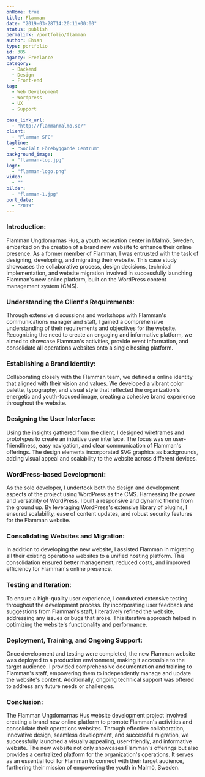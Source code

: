 ```yaml
---
onHome: true
title: Flamman
date: "2019-03-28T14:20:11+00:00"
status: publish
permalink: /portfolio/flamman
author: Ehsan
type: portfolio
id: 385
agancy: Freelance
category:
  - Backend
  - Design
  - Front-end
tag:
  - Web Development
  - Wordpress
  - UX
  - Support

case_link_url:
  - "http://flammanmalmo.se/"
client:
  - "Flamman SFC"
tagline:
  - "Socialt Förebyggande Centrum"
background_image:
  - "flamman-top.jpg"
logo:
  - "flamman-logo.png"
video:
  - ""
bilder:
  - "flamman-1.jpg"
port_date:
  - "2019"
---
```


<h3> Introduction: </h3>
<p>Flamman Ungdomarnas Hus, a youth recreation center in Malmö, Sweden, embarked on the creation of a brand new website to enhance their online presence. As a former member of Flamman, I was entrusted with the task of designing, developing, and migrating their website. This case study showcases the collaborative process, design decisions, technical implementation, and website migration involved in successfully launching Flamman's new online platform, built on the WordPress content management system (CMS).</p>

<h3> Understanding the Client's Requirements: </h3>
<p>Through extensive discussions and workshops with Flamman's communications manager and staff, I gained a comprehensive understanding of their requirements and objectives for the website. Recognizing the need to create an engaging and informative platform, we aimed to showcase Flamman's activities, provide event information, and consolidate all operations websites onto a single hosting platform.</p>

<h3>Establishing a Brand Identity: </h3>
<p>Collaborating closely with the Flamman team, we defined a online identity that aligned with their vision and values. We developed a vibrant color palette, typography, and visual style that reflected the organization's energetic and youth-focused image, creating a cohesive brand experience throughout the website.</p>

<h3> Designing the User Interface: </h3>
<p> Using the insights gathered from the client, I designed wireframes and prototypes to create an intuitive user interface. The focus was on user-friendliness, easy navigation, and clear communication of Flamman's offerings. The design elements incorporated SVG graphics as backgrounds, adding visual appeal and scalability to the website across different devices.</p>

<h3> WordPress-based Development: </h3>
<p>As the sole developer, I undertook both the design and development aspects of the project using WordPress as the CMS. Harnessing the power and versatility of WordPress, I built a responsive and dynamic theme from the ground up. By leveraging WordPress's extensive library of plugins, I ensured scalability, ease of content updates, and robust security features for the Flamman website.</p>

<h3>Consolidating Websites and Migration:</h3>
<p>In addition to developing the new website, I assisted Flamman in migrating all their existing operations websites to a unified hosting platform. This consolidation ensured better management, reduced costs, and improved efficiency for Flamman's online presence.</p>

<h3>Testing and Iteration:</h3>
<p>To ensure a high-quality user experience, I conducted extensive testing throughout the development process. By incorporating user feedback and suggestions from Flamman's staff, I iteratively refined the website, addressing any issues or bugs that arose. This iterative approach helped in optimizing the website's functionality and performance.</p>

<h3>Deployment, Training, and Ongoing Support:</h3>
<p>Once development and testing were completed, the new Flamman website was deployed to a production environment, making it accessible to the target audience. I provided comprehensive documentation and training to Flamman's staff, empowering them to independently manage and update the website's content. Additionally, ongoing technical support was offered to address any future needs or challenges.</p>

<h3>Conclusion:</h3>
<p>The Flamman Ungdomarnas Hus website development project involved creating a brand new online platform to promote Flamman's activities and consolidate their operations websites. Through effective collaboration, innovative design, seamless development, and successful migration, we successfully launched a visually appealing, user-friendly, and informative website. The new website not only showcases Flamman's offerings but also provides a centralized platform for the organization's operations. It serves as an essential tool for Flamman to connect with their target audience, furthering their mission of empowering the youth in Malmö, Sweden.</p>
